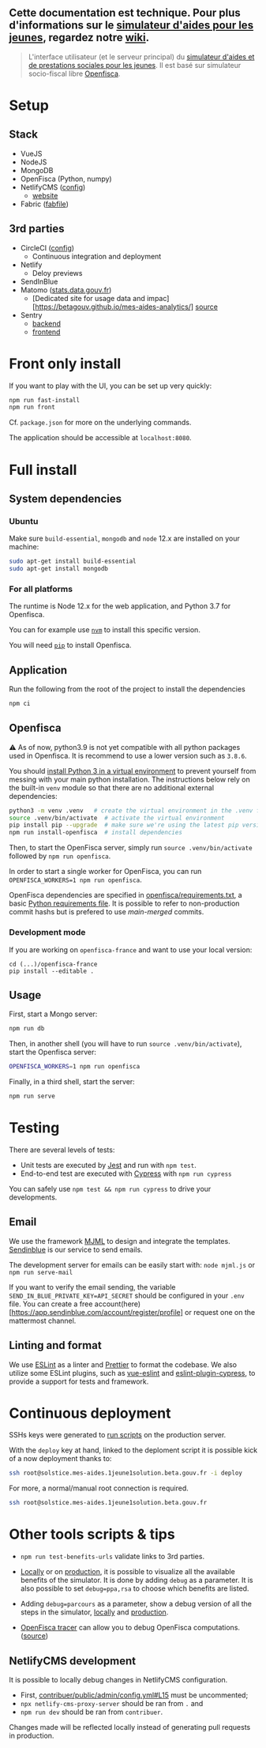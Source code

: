 ## Cette documentation est technique. Pour plus d'informations sur le [simulateur d'aides pour les jeunes](https://mes-aides.1jeune1solution.beta.gouv.fr), regardez notre [wiki](https://betagouv/aides-jeunes/wiki).

> L'interface utilisateur (et le serveur principal) du [simulateur d'aides et de prestations sociales pour les jeunes](https://mes-aides.1jeune1solution.beta.gouv.fr). Il est basé sur simulateur socio-fiscal libre [Openfisca](https://www.openfisca.fr/).

# Setup

## Stack

- VueJS
- NodeJS
- MongoDB
- OpenFisca (Python, numpy)
- NetlifyCMS ([config](https://github.com/betagouv/aides-jeunes/blob/master/contribuer/public/admin/config.yml))
  - [website](https://contribuer-aides-jeunes.netlify.app)
- Fabric ([fabfile](https://github.com/betagouv/aides-jeunes-ops/blob/main/fabric.yml))

## 3rd parties

- CircleCI ([config](https://github.com/betagouv/aides-jeunes/blob/master/.circleci/config.yml#L197-L225))
  - Continuous integration and deployment
- Netlify
  - Deloy previews
- SendInBlue
- Matomo ([stats.data.gouv.fr](https://stats.data.gouv.fr/index.php?module=CoreHome&action=index&idSite=165&period=range&date=previous30))
  - [Dedicated site for usage data and impac][https://betagouv.github.io/mes-aides-analytics/] [source](https://github.com/betagouv/mes-aides-analytics)
- Sentry
  - [backend](https://sentry.io/organizations/betagouv-f7/projects/aides-jeunes-node/?project=5709109)
  - [frontend](https://sentry.io/organizations/betagouv-f7/projects/aides-jeunes-front/?project=5709078)


# Front only install

If you want to play with the UI, you can be set up very quickly:

```bash
npm run fast-install
npm run front
```

Cf. `package.json` for more on the underlying commands.

The application should be accessible at `localhost:8080`.

# Full install

## System dependencies

### Ubuntu

Make sure `build-essential`, `mongodb` and `node` 12.x are installed on your machine:

```sh
sudo apt-get install build-essential
sudo apt-get install mongodb
```

### For all platforms

The runtime is Node 12.x for the web application, and Python 3.7 for Openfisca.

You can for example use [`nvm`](https://github.com/creationix/nvm) to install this specific version.

You will need [`pip`](https://pip.pypa.io/) to install Openfisca.

## Application

Run the following from the root of the project to install the dependencies

```sh
npm ci
```

## Openfisca

:warning: As of now, python3.9 is not yet compatible with all python packages used in Openfisca. It is recommend to use a lower version such as `3.8.6`.

You should [install Python 3 in a virtual environment](https://virtualenv.pypa.io/en/stable/) to prevent yourself from messing with your main python installation. The instructions below rely on the built-in `venv` module so that there are no additional external dependencies:

```bash
python3 -m venv .venv   # create the virtual environment in the .venv folder
source .venv/bin/activate  # activate the virtual environment
pip install pip --upgrade  # make sure we're using the latest pip version
npm run install-openfisca  # install dependencies
```

Then, to start the OpenFisca server, simply run `source .venv/bin/activate` followed by `npm run openfisca`.

In order to start a single worker for OpenFisca, you can run `OPENFISCA_WORKERS=1 npm run openfisca`.


OpenFisca dependencies are specified in [openfisca/requirements.txt](https://github.com/betagouv/aides-jeunes/blob/master/openfisca/requirements.txt), a basic [Python requirements file](https://pip.pypa.io/en/stable/reference/pip_install/#example-requirements-file). It is possible to refer to non-production commit hashs but is prefered to use _main-merged_ commits.

### Development mode

If you are working on `openfisca-france` and want to use your local version:

```
cd (...)/openfisca-france
pip install --editable .
```

## Usage

First, start a Mongo server:

```sh
npm run db
```

Then, in another shell (you will have to run `source .venv/bin/activate`), start the Openfisca server:

```sh
OPENFISCA_WORKERS=1 npm run openfisca
```

Finally, in a third shell, start the server:

```sh
npm run serve
```

# Testing

There are several levels of tests:

- Unit tests are executed by [Jest](https://jestjs.io/fr/) and run with `npm test`.
- End-to-end test are executed with [Cypress](https://www.cypress.io/) with `npm run cypress`

You can safely use `npm test && npm run cypress` to drive your developments.

## Email

We use the framework [MJML](https://mjml.io/) to design and integrate the templates. [Sendinblue](https://fr.sendinblue.com/) is our service to send emails.

The development server for emails can be easily start with:
`node mjml.js` or `npm run serve-mail`

If you want to verify the email sending, the variable `SEND_IN_BLUE_PRIVATE_KEY=API_SECRET` should be configured in your `.env` file.
You can create a free account(here)[https://app.sendinblue.com/account/register/profile] or request one on the mattermost channel.

## Linting and format

We use [ESLint](https://eslint.org/) as a linter and [Prettier](https://prettier.io/) to format the codebase.
We also utilize some ESLint plugins, such as [vue-eslint](https://eslint.vuejs.org/user-guide/) and [eslint-plugin-cypress](https://github.com/cypress-io/eslint-plugin-cypress), to provide a support for tests and framework.


# Continuous deployment

SSHs keys were generated to [run scripts](http://man.openbsd.org/sshd#command=%22command%22) on the production server.

With the `deploy` key at hand, linked to the deploment script it is possible kick of a now deployment thanks to:

```sh
ssh root@solstice.mes-aides.1jeune1solution.beta.gouv.fr -i deploy
```

For more, a normal/manual root connection is required.

```sh
ssh root@solstice.mes-aides.1jeune1solution.beta.gouv.fr
```

# Other tools scripts & tips

- `npm run test-benefits-urls` validate links to 3rd parties.

- [Locally](https://localhost:8080/simulation/resultats?debug) or on [production](https://mes-aides.1jeune1solution.beta.gouv.fr/simulation/resultats?debug), it is possible to visualize all the available benefits of the simulator. It is done by adding `debug` as a parameter. It is also possible to set `debug=ppa,rsa` to choose which benefits are listed.

- Adding `debug=parcours` as a parameter, show a debug version of all the steps in the simulator, [locally](https://localhost:8080/simulation/individu/demandeur/date_naissance?debug=parcours) and [production](https://mes-aides.1jeune1solution.beta.gouv.fr/simulation/individu/demandeur/date_naissance?debug=parcours).

- [OpenFisca tracer](https://openfisca.github.io/tracer/) can allow you to debug OpenFisca computations. ([source](https://github.com/openfisca/tracer))


## NetlifyCMS development

It is possible to locally debug changes in NetlifyCMS configuration.

- First, [contribuer/public/admin/config.yml#L15](https://github.com/betagouv/aides-jeunes/blob/master/contribuer/public/admin/config.yml#L15) must be uncommented;
- `npx netlify-cms-proxy-server` should be ran from `.` and
- `npm run dev` should be ran from `contribuer`.

Changes made will be reflected locally instead of generating pull requests in production.
